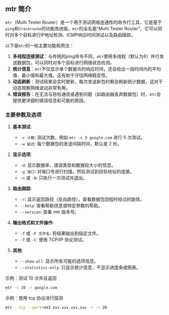 ## mtr 简介
`mtr`（Multi Tester Router）是一个用于测试网络连通性的命令行工具，它是基于`ping`和`traceroute`的功能改进版。`mtr`的全名是“Multi Tester Router”，它可以同时对多个目标进行IP地址检测、ICMP响应时间测试以及路由跟踪。



以下是`mtr`的一些主要功能和用法：

1. **多线程连接测试**：与传统的ping命令不同，`mtr`使用多线程（默认为8）并行发送数据包，可以同时对多个目标进行网络状态检测。
2. **统计信息**：`mtr`不仅显示单个数据点的响应时间，还会给出一段时间内的平均值、最小值和最大值。这有助于评估网络稳定性。
3. **动态刷新**：测试结果会实时更新，每次发送新包时都会刷新统计数据，这对于动态观察网络波动非常有用。
4. **错误报告**：在无法与目标通信或遇到问题（如路由器丢弃数据包）时，`mtr`会提供更详细的错误信息和可能的原因。

### 主要参数及选项

1. **基本测试**:
    - `-c 计数`: 测试次数，例如 `mtr -c 5 google.com` 进行 5 次测试。
    - `-w 延迟`: 每个数据包的发送间隔时间，默认是 2 秒。
2. **显示选项**:
    
    - `-d`: 显示数据率、错误类型和数据段大小的信息。
    - `-g 端口`: 对端口号进行扫描，然后测试到目标地址的连接。
    - `-n` 或 `-N`: 只执行一次测试并退出。
3. **路由跟踪**:
    
    - `-r`: 显示返回路径（反向路径），查看数据包回程时经过的路径。
    - `--help`: 查看帮助信息或特定参数的帮助。
    - `--version`: 查看 mtr 版本号。
4. **输出格式和文件操作**:
    
    - `-f` 或 `-F 文件名`: 将结果输出到指定文件。
    - `-T` 或 `-C`: 使用 TCP/IP 协议测试。
5. **其他**:
    
    - `--show-all`: 显示所有可能的选项信息。
    - `--statistics-only`: 只显示统计信息，不显示进度条或图表。

示例：测试 10 次并且返回

```bash
mtr -c 10 -r google.com
```

示例：使用 tcp 协议进行探测

```bash
mtr --tcp --port=443 xxx.xxx.xxx.xxx -r -c 20
```


